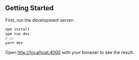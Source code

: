 ## Getting Started

First, run the development server:

```bash
npm install
npm run dev
# or
yarn dev
```

Open [http://localhost:4000](http://localhost:4000) with your browser to see the result.

